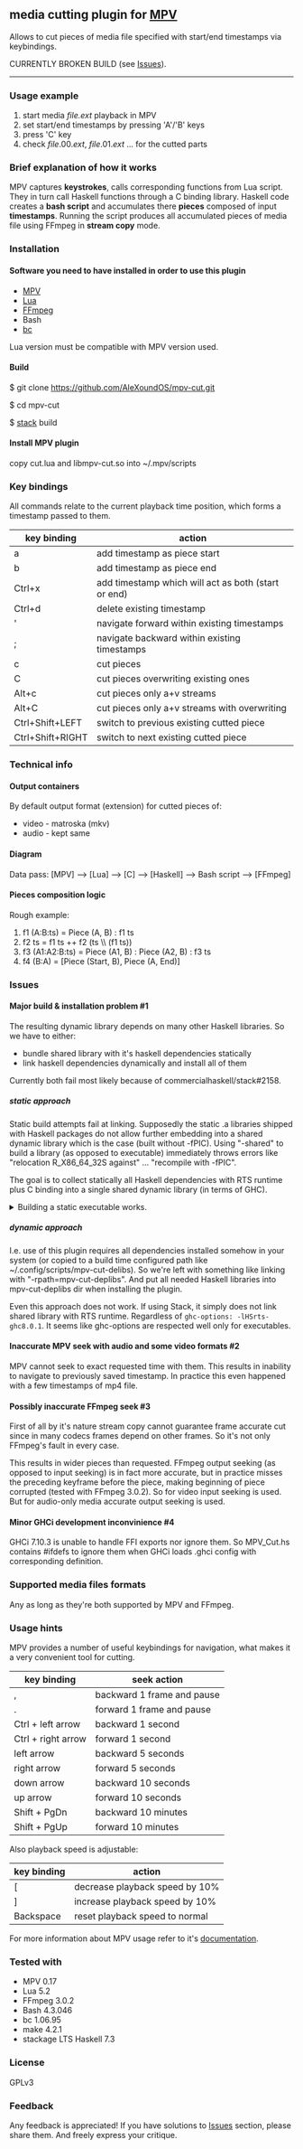 ## media cutting plugin for [MPV](https://github.com/mpv-player/mpv)

Allows to cut pieces of media file specified with start/end timestamps via
keybindings.

CURRENTLY BROKEN BUILD (see [Issues](#issues)).

--------------------------------------------------------------------------------

### Usage example

1. start media _file.ext_ playback in MPV
2. set start/end timestamps by pressing 'A'/'B' keys
3. press 'C' key
4. check _file_.00\._ext_, _file_.01\._ext_ ... for the cutted parts

### Brief explanation of how it works
MPV captures **keystrokes**, calls corresponding functions from Lua script.
They in turn call Haskell functions through a C binding library. Haskell code
creates a **bash script** and accumulates there **pieces** composed of input
**timestamps**. Running the script produces all accumulated pieces of media
file using FFmpeg in **stream copy** mode.

### Installation
#### Software you need to have installed in order to use this plugin
* [MPV](https://mpv.io/installation/)
* [Lua](http://www.lua.org/download.html)
* [FFmpeg](https://ffmpeg.org/download.html)
* Bash
* [bc](http://www.gnu.org/software/bc)

Lua version must be compatible with MPV version used.

#### Build
$ git clone https://github.com/AleXoundOS/mpv-cut.git

$ cd mpv-cut

$ [stack](https://haskellstack.org) build

#### Install MPV plugin
copy cut.lua and libmpv-cut.so into ~/.mpv/scripts


### Key bindings
All commands relate to the current playback time position, which forms a
timestamp passed to them.

key binding      | action
---------------- | ------
a                | add timestamp as piece start
b                | add timestamp as piece end
Ctrl+x           | add timestamp which will act as both (start or end)
Ctrl+d           | delete existing timestamp
'                | navigate forward within existing timestamps
;                | navigate backward within existing timestamps
c                | cut pieces
C                | cut pieces overwriting existing ones
Alt+c            | cut pieces only a+v streams
Alt+C            | cut pieces only a+v streams with overwriting
Ctrl+Shift+LEFT  | switch to previous existing cutted piece
Ctrl+Shift+RIGHT | switch to next existing cutted piece

### Technical info
#### Output containers
By default output format (extension) for cutted pieces of:
* video - matroska (mkv)
* audio - kept same

#### Diagram
Data pass:
[MPV] --> [Lua] --> [C] --> [Haskell] --> Bash script --> [FFmpeg]

#### Pieces composition logic
Rough example:

1. f1 (A:B:ts) = Piece (A, B) : f1 ts
2. f2 ts = f1 ts ++ f2 (ts \\\\ (f1 ts))
3. f3 (A1:A2:B:ts) = Piece (A1, B) : Piece (A2, B) : f3 ts
4. f4 (B:A) = [Piece (Start, B), Piece (A, End)]

### Issues
#### Major build & installation problem #1
The resulting dynamic library depends on many other Haskell libraries.
So we have to either:

* bundle shared library with it's haskell dependencies statically
* link haskell dependencies dynamically and install all of them

Currently both fail most likely because of commercialhaskell/stack#2158.

##### static approach
Static build attempts fail at linking.
Supposedly the static .a libraries shipped with Haskell packages do not allow
further embedding into a shared dynamic library which is the case (built
without -fPIC).
Using "-shared" to build a library (as opposed to executable) immediately
throws errors like "relocation R_X86_64_32S against" ... "recompile with
-fPIC".

The goal is to collect statically all Haskell dependencies with RTS runtime
plus C binding into a single shared dynamic library
(in terms of GHC).

<details><summary>Building a static executable works.</summary>
For example, after adding main function and renaming module to Main in Haskell
library, this command succeeds:

$ ghc MPV_Cut.hs -o mpv-cut -Wall -static

It produces a ELF executable which has dependencies only on C libraries. Using:

$ ghc MPV_Cut.hs -o mpv-cut -Wall -static -optl-static

goes even further and creates a fully statically linked ELF executable without
any dependencies. However I don't know any means to include the C binding
object code into such file. And both variants don't export the needed functions
in the resulting binary.
</details>

##### dynamic approach
I.e. use of this plugin requires all dependencies installed somehow in your system
(or copied to a build time configured path like ~/.config/scripts/mpv-cut-delibs).
So we're left with something like linking with "-rpath=mpv-cut-deplibs".
And put all needed Haskell libraries into mpv-cut-deplibs dir
when installing the plugin.

Even this approach does not work. If using Stack, it simply does not
link shared library with RTS runtime.
Regardless of `ghc-options: -lHSrts-ghc8.0.1`.
It seems like ghc-options are respected well only for executables.

#### Inaccurate MPV seek with audio and some video formats #2
MPV cannot seek to exact requested time with them. This results in inability
to navigate to previously saved timestamp. In practice this even happened with
a few timestamps of mp4 file.

#### Possibly inaccurate FFmpeg seek #3
First of all by it's nature stream copy cannot guarantee frame accurate cut
since in many codecs frames depend on other frames. So it's not only FFmpeg's
fault in every case.

This results in wider pieces than requested. FFmpeg output seeking (as opposed
to input seeking) is in fact more accurate, but in practice misses the
preceding keyframe before the piece, making beginning of piece corrupted
(tested with FFmpeg 3.0.2). So for video input seeking is used. But for
audio-only media accurate output seeking is used.

#### Minor GHCi development inconvinience #4
GHCi 7.10.3 is unable to handle FFI exports nor ignore them. So
MPV_Cut.hs contains #ifdefs to ignore them when GHCi loads .ghci config with
corresponding definition.

### Supported media files formats
Any as long as they're both supported by MPV and FFmpeg.

### Usage hints
MPV provides a number of useful keybindings for navigation, what makes it a
very convenient tool for cutting.

key binding        | seek action
------------------ | ------------
,                  | backward 1 frame and pause
.                  | forward 1 frame and pause
Ctrl + left arrow  | backward 1 second
Ctrl + right arrow | forward 1 second
left arrow         | backward 5 seconds
right arrow        | forward 5 seconds
down arrow         | backward 10 seconds
up arrow           | forward 10 seconds
Shift + PgDn       | backward 10 minutes
Shift + PgUp       | forward 10 minutes


Also playback speed is adjustable:

key binding        | action
------------------ | ------------
[                  | decrease playback speed by 10%
]                  | increase playback speed by 10%
Backspace          | reset playback speed to normal

For more information about MPV usage refer to it's
[documentation](https://mpv.io/manual/stable/).

### Tested with
* MPV 0.17
* Lua 5.2
* FFmpeg 3.0.2
* Bash 4.3.046
* bc 1.06.95
* make 4.2.1
* stackage LTS Haskell 7.3

### License
GPLv3

### Feedback
Any feedback is appreciated! If you have solutions to [Issues](#issues) section,
please share them. And freely express your critique.
